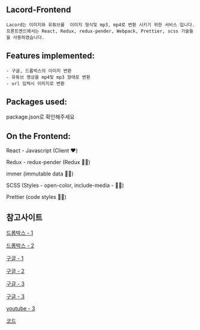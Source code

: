 ## Lacord-Frontend

    Lacord는 이미지와 유튜브를  이미지 형식및 mp3, mp4로 변환 시키기 위한 서비스 입니다.
    프론트엔드에서는 React, Redux, redux-pender, Webpack, Prettier, scss 기술들을 사용하였습니다.

## Features implemented:

    - 구글, 드롭박스의 이미지 변환
    - 유튜브 영상을 mp4및 mp3 형태로 변환
    - url 입력시 이미지로 변환

## Packages used:

package.json로 확인해주세요

## On the Frontend:

React - Javascript (Client ❤️)

Redux - redux-pender (Redux 💪🏻)

immer (immutable data 🙏🏻)

SCSS (Styles - open-color, include-media - 💅🏻)

Prettier (code styles 💅🏻)

## 참고사이트

[드롭박스 - 1](https://www.dropbox.com/developers/chooser)

[드롭박스 - 2](https://github.com/sdoomz/react-dropbox-chooser/blob/master/src/react-dropbox-chooser.js)

[구글 - 1](https://code.i-harness.com/ko-kr/q/1565652)

[구글 - 2](https://developers.google.com/drive/api/v2/picker)

[구글 - 3](https://developers.google.com/picker/docs/)

[구글 - 3](https://github.com/howdy39/google-picker-api-demo/blob/master/docs/index.html)

[youtube - 3](https://github.com/productioncoder/youtube-react)

[코드](https://kuzuro.blogspot.com/2018/12/js.html)
